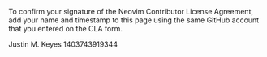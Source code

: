 To confirm your signature of the Neovim Contributor License Agreement, add your name and timestamp to this page using the same GitHub account that you entered on the CLA form.

Justin M. Keyes 1403743919344